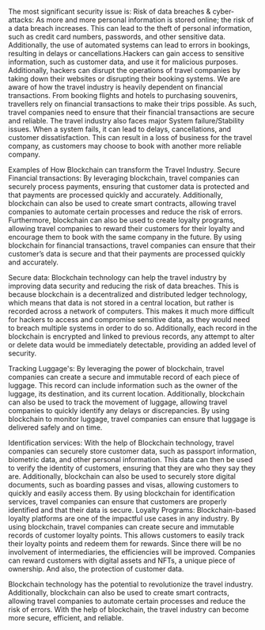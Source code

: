 The most significant security issue is:
Risk of data breaches & cyber-attacks: As more and more personal information is stored online; the risk of a data breach increases. This can lead to the theft of personal information, such as credit card numbers, passwords, and other sensitive data. Additionally, the use of automated systems can lead to errors in bookings, 
resulting in delays or cancellations.Hackers can gain access to sensitive information, such as customer data, and use it for malicious purposes. Additionally, hackers 
can disrupt the operations of travel companies by taking down their websites or disrupting their booking systems.
We are aware of how the travel industry is heavily dependent on financial transactions. From booking flights and hotels to purchasing souvenirs, travellers rely 
on financial transactions to make their trips possible. As such, travel companies need to ensure that their financial transactions are secure and reliable.
The travel industry also faces major System failure/Stability issues. When a system fails, it can lead to delays, cancellations, and customer dissatisfaction. 
This can result in a loss of business for the travel company, as customers may choose to book with another more reliable company.

Examples of How Blockchain can transform the Travel Industry.
Secure Financial transactions: By leveraging blockchain, travel companies can securely process payments, ensuring that customer data is protected and that payments are 
processed quickly and accurately. Additionally, blockchain can also be used to create smart contracts, allowing travel companies to automate certain processes and reduce
the risk of errors. Furthermore, blockchain can also be used to create loyalty programs, allowing travel companies to reward their customers for their loyalty and
encourage them to book with the same company in the future. By using blockchain for financial transactions, travel companies can ensure that their customer’s data is 
secure and that their payments are processed quickly and accurately.

Secure data: Blockchain technology can help the travel industry by improving data security and reducing the risk of data breaches. This is because blockchain is a 
decentralized and distributed ledger technology, which means that data is not stored in a central location, but rather is recorded across a network of computers. 
This makes it much more difficult for hackers to access and compromise sensitive data, as they would need to breach multiple systems in order to do so. Additionally,
each record in the blockchain is encrypted and linked to previous records, any attempt to alter or delete data would be immediately detectable, providing an added level 
of security.

Tracking Luggage's: By leveraging the power of blockchain, travel companies can create a secure and immutable record of each piece of luggage. This record can include
information such as the owner of the luggage, its destination, and its current location. Additionally, blockchain can also be used to track the movement of luggage, 
allowing travel companies to quickly identify any delays or discrepancies. By using blockchain to monitor luggage, travel companies can ensure that luggage is delivered 
safely and on time.

Identification services: With the help of Blockchain technology, travel companies can securely store customer data, such as passport information, biometric data, and
other personal information. This data can then be used to verify the identity of customers, ensuring that they are who they say they are. Additionally, blockchain can
also be used to securely store digital documents, such as boarding passes and visas, allowing customers to quickly and easily access them. By using blockchain for
identification services, travel companies can ensure that customers are properly identified and that their data is secure.
Loyalty Programs: Blockchain-based loyalty platforms are one of the impactful use cases in any industry. By using blockchain, travel companies can create secure and 
immutable records of customer loyalty points. This allows customers to easily track their loyalty points and redeem them for rewards. Since there will be no involvement
of intermediaries, the efficiencies will be improved. Companies can reward customers with digital assets and NFTs, a unique piece of ownership. And also, the protection
of customer data.

Blockchain technology has the potential to revolutionize the travel industry. Additionally, blockchain can also be used to create smart contracts, allowing travel 
companies to automate certain processes and reduce the risk of errors. With the help of blockchain, the travel industry can become more secure, efficient, and reliable.
